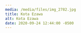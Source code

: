 ```yaml
---
media: /media/files/img_2782.jpg
title: Kota Ezawa
alt: Kota Ezawa
date: 2020-09-24 12:44:00 -0500
---
```


